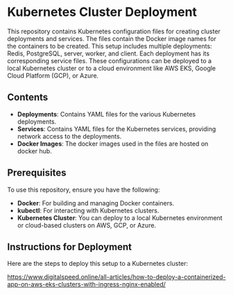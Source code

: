 # Kubernetes Cluster Deployment

This repository contains Kubernetes configuration files for creating cluster deployments and services. The files contain the Docker image names for the containers to 
be created. This setup includes multiple deployments: Redis, PostgreSQL, server, worker, and client. Each deployment has its corresponding service files. These 
configurations can be deployed to a local Kubernetes cluster or to a cloud environment like AWS EKS, Google Cloud Platform (GCP), or Azure.

## Contents
- **Deployments**: Contains YAML files for the various Kubernetes deployments.
- **Services**: Contains YAML files for the Kubernetes services, providing network access to the deployments.
- **Docker Images**: The docker images used in the files are hosted on docker hub.

## Prerequisites
To use this repository, ensure you have the following:

- **Docker**: For building and managing Docker containers.
- **kubectl**: For interacting with Kubernetes clusters.
- **Kubernetes Cluster**: You can deploy to a local Kubernetes environment or cloud-based clusters on AWS, GCP, or Azure.

## Instructions for Deployment
Here are the steps to deploy this setup to a Kubernetes cluster:

https://www.digitalspeed.online/all-articles/how-to-deploy-a-containerized-app-on-aws-eks-clusters-with-ingress-nginx-enabled/
